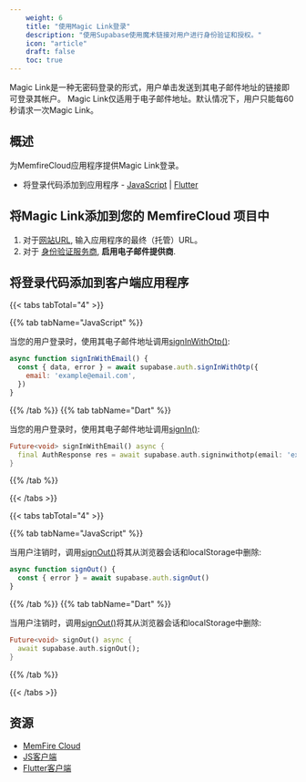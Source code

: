 ```yaml
---
    weight: 6
    title: "使用Magic Link登录"
    description: "使用Supabase使用魔术链接对用户进行身份验证和授权。"
    icon: "article"
    draft: false
    toc: true
---
```


Magic Link是一种无密码登录的形式，用户单击发送到其电子邮件地址的链接即可登录其帐户。
Magic Link仅适用于电子邮件地址。默认情况下，用户只能每60秒请求一次Magic Link。

## 概述

为MemfireCloud应用程序提供Magic Link登录。

- 将登录代码添加到应用程序 - [JavaScript](https://github.com/supabase/supabase-js) | [Flutter](https://github.com/supabase/supabase-flutter)

## 将Magic Link添加到您的 MemfireCloud 项目中

1. 对于[网站URL](https://app.supabase.com/project/_/auth/url-configuration), 输入应用程序的最终（托管）URL。
1. 对于 [身份验证服务商](https://app.supabase.com/project/_/auth/providers), **启用电子邮件提供商**.

## 将登录代码添加到客户端应用程序

{{< tabs tabTotal="4" >}}


{{% tab tabName="JavaScript" %}}



当您的用户登录时，使用其电子邮件地址调用[signInWithOtp()](/docs/app/SDKdocs/JavaScript/auth/auth-signinwithotp):

```js
async function signInWithEmail() {
  const { data, error } = await supabase.auth.signInWithOtp({
    email: 'example@email.com',
  })
}
```



{{% /tab %}}
{{% tab tabName="Dart" %}}



当您的用户登录时，使用其电子邮件地址调用[signIn()](/docs/app/SDKdocs/dartauth/auth-signinwithotp):

```dart
Future<void> signInWithEmail() async {
  final AuthResponse res = await supabase.auth.signinwithotp(email: 'example@email.com');
}
```



{{% /tab %}}

{{< /tabs >}}

{{< tabs tabTotal="4" >}}

{{% tab tabName="JavaScript" %}}



当用户注销时，调用[signOut()](/docs/app/SDKdocs/JavaScript/auth/auth-signout)将其从浏览器会话和localStorage中删除:

```js
async function signOut() {
  const { error } = await supabase.auth.signOut()
}
```



{{% /tab %}}
{{% tab tabName="Dart" %}}



当用户注销时，调用[signOut()](/docs/app/SDKdocs/dartauth/auth-signout)将其从浏览器会话和localStorage中删除:

```dart
Future<void> signOut() async {
  await supabase.auth.signOut();
}
```



{{% /tab %}}

{{< /tabs >}}

## 资源

- [MemFire Cloud](https://cloud.memfiredb.com)
- [JS客户端](https://github.com/supabase/supabase-js)
- [Flutter客户端](https://github.com/supabase/supabase-flutter)



